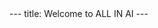 <head>
<!-- Leadsourcing Pixel Code -->
<script>
!function(e,t,n,r){(n=e.createElement("script")).src="//visitor.leadsourcing.co/n?tid="+t,(r=e.getElementsByTagName("script")[0]).parentNode.insertBefore(n,r)}(document,"k6kpOlZAN4decd8Z8rnm");
</script>
<!-- End Leadsourcing Pixel Code -->
</head>
---
title: Welcome to ALL IN AI
---

